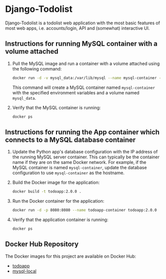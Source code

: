 # Django-Todolist

Django-Todolist is a todolist web application with the most basic features of most web apps, i.e. accounts/login, API and (somewhat) interactive UI.

## Instructions for running MySQL container with a volume attached

1. Pull the MySQL image and run a container with a volume attached using the following command:
    ```bash
    docker run -d -v mysql_data:/var/lib/mysql --name mysql-container -e MYSQL_ROOT_PASSWORD=1234 -e MYSQL_DATABASE=app_db -e MYSQL_USER=app_user -e MYSQL_PASSWORD=1234 mysql-local:1.0.0
    ```
   This command will create a MySQL container named `mysql-container` with the specified environment variables and a volume named `mysql_data`.

2. Verify that the MySQL container is running:
    ```bash
    docker ps
    ```

## Instructions for running the App container which connects to a MySQL database container

1. Update the Python app's database configuration with the IP address of the running MySQL server container. This can typically be the container name if they are on the same Docker network. For example, if the MySQL container is named `mysql-container`, update the database configuration to use `mysql-container` as the hostname.

2. Build the Docker image for the application:
    ```bash
    docker build -t todoapp:2.0.0 .
    ```

3. Run the Docker container for the application:
    ```bash
    docker run -d -p 8080:8080 --name todoapp-container todoapp:2.0.0
    ```

4. Verify that the application container is running:
    ```bash
    docker ps
    ```
## Docker Hub Repository

The Docker images for this project are available on Docker Hub:

- [todoapp](https://hub.docker.com/repository/docker/krillpolozenko/todoapp/general)
- [mysql-local](https://hub.docker.com/repository/docker/krillpolozenko/mysql-local/general)
